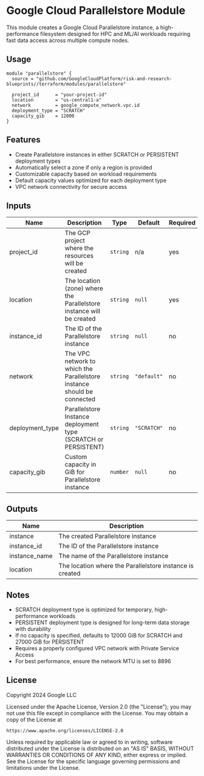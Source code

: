 # Google Cloud Parallelstore Module

This module creates a Google Cloud Parallelstore instance, a high-performance filesystem designed for HPC and ML/AI workloads requiring fast data access across multiple compute nodes.

## Usage

```hcl
module "parallelstore" {
  source = "github.com/GoogleCloudPlatform/risk-and-research-blueprints//terraform/modules/parallelstore"

  project_id      = "your-project-id"
  location        = "us-central1-a"
  network         = google_compute_network.vpc.id
  deployment_type = "SCRATCH"
  capacity_gib    = 12000
}
```

## Features

- Create Parallelstore instances in either SCRATCH or PERSISTENT deployment types
- Automatically select a zone if only a region is provided
- Customizable capacity based on workload requirements
- Default capacity values optimized for each deployment type
- VPC network connectivity for secure access

## Inputs

| Name | Description | Type | Default | Required |
|------|-------------|------|---------|----------|
| project_id | The GCP project where the resources will be created | `string` | n/a | yes |
| location | The location (zone) where the Parallelstore instance will be created | `string` | `null` | yes |
| instance_id | The ID of the Parallelstore instance | `string` | `null` | no |
| network | The VPC network to which the Parallelstore instance should be connected | `string` | `"default"` | no |
| deployment_type | Parallelstore Instance deployment type (SCRATCH or PERSISTENT) | `string` | `"SCRATCH"` | no |
| capacity_gib | Custom capacity in GiB for Parallelstore instance | `number` | `null` | no |

## Outputs

| Name | Description |
|------|-------------|
| instance | The created Parallelstore instance |
| instance_id | The ID of the Parallelstore instance |
| instance_name | The name of the Parallelstore instance |
| location | The location where the Parallelstore instance is created |

## Notes

- SCRATCH deployment type is optimized for temporary, high-performance workloads
- PERSISTENT deployment type is designed for long-term data storage with durability
- If no capacity is specified, defaults to 12000 GiB for SCRATCH and 27000 GiB for PERSISTENT
- Requires a properly configured VPC network with Private Service Access
- For best performance, ensure the network MTU is set to 8896

## License

Copyright 2024 Google LLC

Licensed under the Apache License, Version 2.0 (the "License");
you may not use this file except in compliance with the License.
You may obtain a copy of the License at

    https://www.apache.org/licenses/LICENSE-2.0

Unless required by applicable law or agreed to in writing, software
distributed under the License is distributed on an "AS IS" BASIS,
WITHOUT WARRANTIES OR CONDITIONS OF ANY KIND, either express or implied.
See the License for the specific language governing permissions and
limitations under the License.